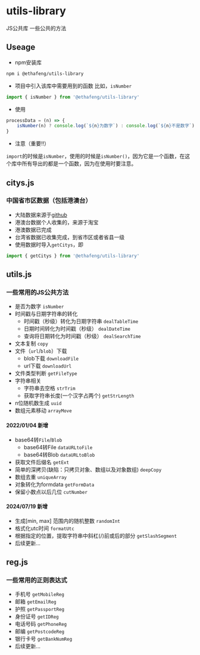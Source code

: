 # utils-library
JS公共库 一些公共的方法

## Useage

- npm安装库
```bash
npm i @ethafeng/utils-library
```
- 项目中引入该库中需要用到的函数 比如，`isNumber`
```javascript
import { isNumber } from '@ethafeng/utils-library'
```
- 使用
```javascript
processData = (n) => {
    isNumber(n) ? console.log(`${n}为数字`) : console.log(`${n}不是数字`)
}
```
- 注意（重要‼️）

`import`的时候是`isNumber`，使用的时候是`isNumber()`，因为它是一个函数，在这个库中所有导出的都是一个函数，因为在使用时要注意。

## citys.js

### 中国省市区数据（包括港澳台）

- 大陆数据来源于[github](https://github.com/modood/Administrative-divisions-of-China/blob/master/dist/pca-code.json)
- 港澳台数据个人收集的，来源于淘宝
- 港澳数据已完成
- 台湾省数据已收集完成，到省市区或者省县一级
- 使用数据时导入`getCitys`，即
```javascript
import { getCitys } from '@ethafeng/utils-library'
```

## utils.js

### 一些常用的JS公共方法

- 是否为数字 `isNumber`
- 时间戳与日期字符串的转化
    - 时间戳（秒级）转化为日期字符串 `dealTableTime`
    - 日期时间转化为时间戳（秒级） `dealDateTime`
    - 查询将日期转化为时间戳（秒级） `dealSearchTime`
- 文本复制 `copy`
- 文件（`url`/`blob`）下载
    - blob下载 `downloadFile`
    - url下载 `downloadUrl`
- 文件类型判断 `getFileType`
- 字符串相关
    - 字符串去空格 `strTrim`
    - 获取字符串长度(一个汉字占两个) `getStrLength`
- n位随机数生成 `uuid`
- 数组元素移动 `arrayMove`

#### 2022/01/04 新增

- base64转`File`/`Blob`
    - base64转File `dataURLtoFile`
    - base64转Blob `dataURLtoBlob`
- 获取文件后缀名 `getExt`
- 简单的深拷贝(缺陷：只拷贝对象、数组以及对象数组) `deepCopy`
- 数组去重 `uniqueArray`
- 对象转化为formdata `getFormData`
- 保留小数点以后几位 `cutNumber`

#### 2024/07/19 新增

- 生成[min, max] 范围内的随机整数 `randomInt`
- 格式化utc时间 `formatUtc`
- 根据指定的位置，提取字符串中斜杠(/)前或后的部分 `getSlashSegment`
- 后续更新...
## reg.js

### 一些常用的正则表达式

- 手机号 `getMobileReg`
- 邮箱 `getEmailReg`
- 护照 `getPassportReg`
- 身份证号 `getIDReg`
- 电话号码 `getPhoneReg`
- 邮编 `getPostcodeReg`
- 银行卡号 `getBankNumReg`
- 后续更新...
